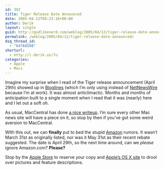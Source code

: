 ```yaml
---
id: 392
title: Tiger Release Date Announced
date: 2005-04-12T09:23:18+00:00
author: Derik
layout: single
guid: http://godlikenerd.com/weblog/2005/04/12/tiger-release-date-announced/
permalink: /weblog/2005/04/12/tiger-release-date-announced/
dsq_thread_id:
  - "64768508"
shorturl:
  - http://l.derik.us/7u
categories:
  - Apple
  - Macs
---
```

Imagine my surprise when I read of the Tiger release announcement (April 29th) showed up in [Bloglines](http://www.bloglines.com) (which I&#8217;m only using instead of [NetNewsWire](http://ranchero.com/netnewswire/) because I&#8217;m at work). It was almost anticlimactic. Months and months of anticipation built to a single moment when I read that it was (nearly) here and I let out a soft _oh_.

As usual, MacCentral has done [a nice writeup](http://www.macworld.com/news/2005/04/12/tiger/index.php). I&#8217;m sure every other Mac news site will have a piece on it, so stop by then if you&#8217;ve got some weird aversion to MacCentral.

WIth this out, we can **finally** put to bed the stupid [Amazon](http://www.amazon.com) rumors. It wasn&#8217;t March 31st as originally listed, nor was it May 31st as their recent rebate suggested. The date is April 29th, so the next time around, can we _please_ ignore Amazon.com? **Please?**

Stop by the [Apple Store](http://store.apple.com) to reserve your copy and [Apple&#8217;s OS X site](http://www.apple.com/macosx/) to drool over pictures and feature descriptions.